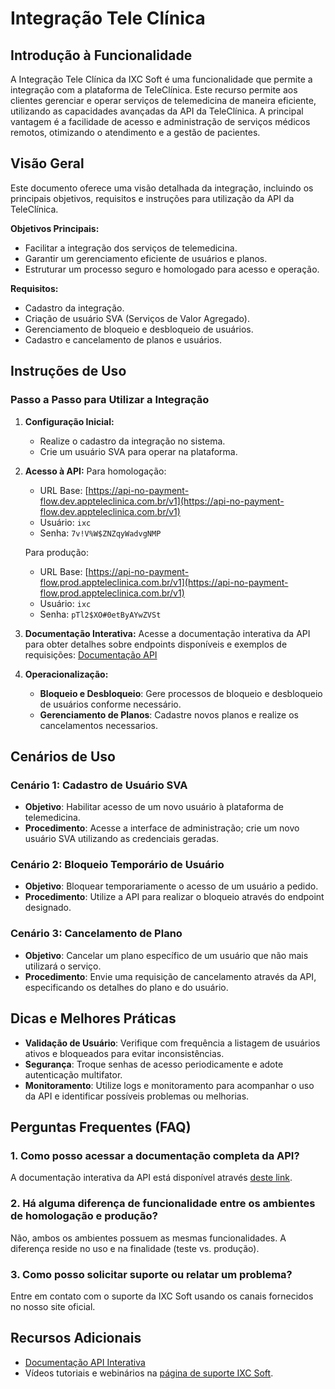 
# Integração Tele Clínica

## Introdução à Funcionalidade

A Integração Tele Clínica da IXC Soft é uma funcionalidade que permite a integração com a plataforma de TeleClínica. Este recurso permite aos clientes gerenciar e operar serviços de telemedicina de maneira eficiente, utilizando as capacidades avançadas da API da TeleClínica. A principal vantagem é a facilidade de acesso e administração de serviços médicos remotos, otimizando o atendimento e a gestão de pacientes.

## Visão Geral

Este documento oferece uma visão detalhada da integração, incluindo os principais objetivos, requisitos e instruções para utilização da API da TeleClínica. 

**Objetivos Principais:**
- Facilitar a integração dos serviços de telemedicina.
- Garantir um gerenciamento eficiente de usuários e planos.
- Estruturar um processo seguro e homologado para acesso e operação.

**Requisitos:**
- Cadastro da integração.
- Criação de usuário SVA (Serviços de Valor Agregado).
- Gerenciamento de bloqueio e desbloqueio de usuários.
- Cadastro e cancelamento de planos e usuários.

## Instruções de Uso

### Passo a Passo para Utilizar a Integração

1. **Configuração Inicial:**
    - Realize o cadastro da integração no sistema.
    - Crie um usuário SVA para operar na plataforma.

2. **Acesso à API:**
    Para homologação:
    - URL Base: [https://api-no-payment-flow.dev.appteleclinica.com.br/v1](https://api-no-payment-flow.dev.appteleclinica.com.br/v1)
    - Usuário: `ixc`
    - Senha: `7v!V%W$ZNZqyWadvgNMP`

    Para produção:
    - URL Base: [https://api-no-payment-flow.prod.appteleclinica.com.br/v1](https://api-no-payment-flow.prod.appteleclinica.com.br/v1)
    - Usuário: `ixc`
    - Senha: `pTl2$XO#0etByAYwZVSt`

3. **Documentação Interativa:**
    Acesse a documentação interativa da API para obter detalhes sobre endpoints disponíveis e exemplos de requisições:
    [Documentação API](https://docs.api-no-payment-flow.dev.appteleclinica.com.br)

4. **Operacionalização:**
    - **Bloqueio e Desbloqueio**: Gere processos de bloqueio e desbloqueio de usuários conforme necessário.
    - **Gerenciamento de Planos**: Cadastre novos planos e realize os cancelamentos necessarios.

## Cenários de Uso

### Cenário 1: Cadastro de Usuário SVA
- **Objetivo**: Habilitar acesso de um novo usuário à plataforma de telemedicina.
- **Procedimento**: Acesse a interface de administração; crie um novo usuário SVA utilizando as credenciais geradas.

### Cenário 2: Bloqueio Temporário de Usuário
- **Objetivo**: Bloquear temporariamente o acesso de um usuário a pedido.
- **Procedimento**: Utilize a API para realizar o bloqueio através do endpoint designado.

### Cenário 3: Cancelamento de Plano
- **Objetivo**: Cancelar um plano específico de um usuário que não mais utilizará o serviço.
- **Procedimento**: Envie uma requisição de cancelamento através da API, especificando os detalhes do plano e do usuário.

## Dicas e Melhores Práticas

- **Validação de Usuário**: Verifique com frequência a listagem de usuários ativos e bloqueados para evitar inconsistências.
- **Segurança**: Troque senhas de acesso periodicamente e adote autenticação multifator.
- **Monitoramento**: Utilize logs e monitoramento para acompanhar o uso da API e identificar possíveis problemas ou melhorias.

## Perguntas Frequentes (FAQ)

### 1. Como posso acessar a documentação completa da API?
A documentação interativa da API está disponível através [deste link](https://docs.api-no-payment-flow.dev.appteleclinica.com.br).

### 2. Há alguma diferença de funcionalidade entre os ambientes de homologação e produção?
Não, ambos os ambientes possuem as mesmas funcionalidades. A diferença reside no uso e na finalidade (teste vs. produção).

### 3. Como posso solicitar suporte ou relatar um problema?
Entre em contato com o suporte da IXC Soft usando os canais fornecidos no nosso site oficial.

## Recursos Adicionais

- [Documentação API Interativa](https://docs.api-no-payment-flow.dev.appteleclinica.com.br)
- Vídeos tutoriais e webinários na [página de suporte IXC Soft](https://support.ixcsoft.com).
